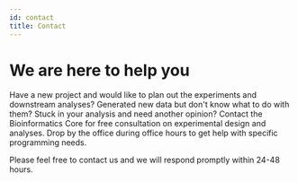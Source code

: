 ```yaml
---
id: contact
title: Contact
---
```


# We are here to help you

Have a new project and would like to plan out the experiments and downstream analyses? Generated new data but don't know what to do with them? Stuck in your analysis and need another opinion? Contact the Bioinformatics Core for free consultation on experimental design and analyses. Drop by the office during office hours to get help with specific programming needs.

Please feel free to contact us and we will respond promptly within 24-48 hours.
